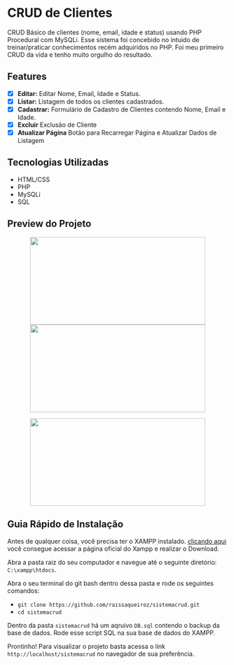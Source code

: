 # CRUD de Clientes

CRUD Básico de clientes (nome, email, idade e status) usando PHP Procedural com MySQLi. Esse sistema foi concebido no intuido de treinar/praticar conhecimentos recém adquiridos no PHP. Foi meu primeiro CRUD da vida e tenho muito orgulho do resultado. 
## Features

- [x] **Editar:** Editar Nome, Email, Idade e Status.
- [x] **Listar:** Listagem de todos os clientes cadastrados.
- [x] **Cadastrar:** Formulário de Cadastro de Clientes contendo Nome, Email e Idade.
- [x] **Excluir** Exclusão de Cliente
- [x] **Atualizar Página** Botão para Recarregar Página e Atualizar Dados de Listagem

## Tecnologias Utilizadas

- HTML/CSS
- PHP
- MySQLi
- SQL

## Preview do Projeto

<p align="center">
  <img src="https://github.com/raissaqueiroz/sistemacrud/blob/master/screenshots/inicio.png" width=400 height=200/>
  <img src="https://github.com/raissaqueiroz/sistemacrud/blob/master/screenshots/listagem.png" width=400 height=200/>
</p>

<p align="center">
  <img src="https://github.com/raissaqueiroz/sistemacrud/blob/master/screenshots/cadastrar.png" width=400 height=200/>
</p>

## Guia Rápido de Instalação

Antes de qualquer coisa, você precisa ter o XAMPP instalado. [clicando aqui](https://www.apachefriends.org/pt_br/download.html) você consegue acessar a página oficial do Xampp e realizar o Download.

Abra a pasta raiz do seu computador e navegue até o seguinte diretório: `C:\xampp\htdocs`.

Abra o seu terminal do git bash dentro dessa pasta e rode os seguintes comandos:   

- `git clone https://github.com/raissaqueiroz/sistemacrud.git` 
- `cd sistemacrud` 

Dentro da pasta `sistemacrud` há um aqruivo `DB.sql` contendo o backup da base de dados. Rode esse script SQL na sua base de dados do XAMPP.

Prontinho! Para visualizar o projeto basta acessa o link `http://localhost/sistemacrud` no navegador de sua preferência.
